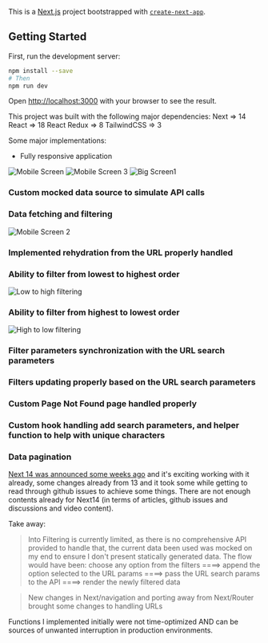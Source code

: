This is a [Next.js](https://nextjs.org/) project bootstrapped with [`create-next-app`](https://github.com/vercel/next.js/tree/canary/packages/create-next-app).

## Getting Started

First, run the development server:

```bash
npm install --save
# Then
npm run dev
```

Open [http://localhost:3000](http://localhost:3000) with your browser to see the result.


This project was built with the following major dependencies: 
    Next => 14
    React => 18
    React Redux => 8
    TailwindCSS => 3

Some major implementations: 
- Fully responsive application

![Mobile Screen](<src/assets/images/screenshots/scr.jpg>)
![Mobile Screen 3](<src/assets/images/screenshots/scr2.jpg>)
![Big Screen1](<src/assets/images/screenshots/bg.png>)

### Custom mocked data source to simulate API calls
### Data fetching and filtering
![Mobile Screen 2](<src/assets/images/screenshots/scr1.jpg>)

### Implemented rehydration from the URL properly handled
### Ability to filter from lowest to highest order
![Low to high filtering](<src/assets/images/screenshots/bg.png>)

### Ability to filter from highest to lowest order
![High to low filtering](<src/assets/images/screenshots/bg2.png>)


### Filter parameters synchronization with the URL search parameters
### Filters updating properly based on the URL search parameters
### Custom Page Not Found page handled properly
### Custom hook handling add search parameters, and helper function to help with unique characters
### Data pagination 

[Next 14 was announced some weeks ago](https://nextjs.org/blog/next-14) and it's exciting working with it already, some changes already from 13 and it took some while getting to read through github issues to achieve some things. There are not enough contents already for Next14 (in terms of articles, github issues and discussions and video content). 


Take away: 
>Into Filtering is currently limited, as there is no comprehensive API provided to handle that, the current data been used was mocked on my end to ensure I don't present statically generated data. The flow would have been: choose any option from the filters ====> append the option selected to the URL params ====> pass the URL search params to the API ====> render the newly filtered data

> New changes in Next/navigation and porting away from Next/Router brought some changes to handling URLs

 Functions I implemented initially were not time-optimized AND can be sources of unwanted interruption in production environments. 